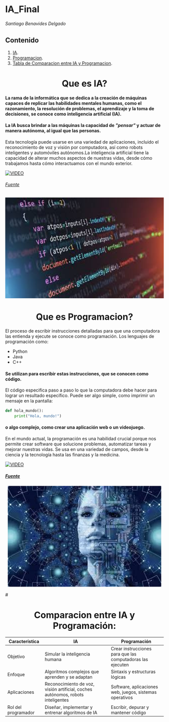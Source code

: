 # IA_Final
###### Santiago Benavides Delgado
## Contenido
1. [IA](#Que-es-IA?).
2. [Programacion](#Que-es-Programacion?).
3. [Tabla de Comparacion entre IA y Programacion](#Comparación-entre-IA-y-Programacion:).

<h1 align="center"> Que es IA?</h1>

#### La rama de la informática que se dedica a la creación de máquinas capaces de replicar las habilidades mentales humanas, como el razonamiento, la resolución de problemas, el aprendizaje y la toma de decisiones, se conoce como inteligencia artificial (IA).

#### La IA busca brindar a las máquinas la capacidad de *"pensar"* y actuar de manera autónoma, al igual que las personas. 
Esta tecnología puede usarse en una variedad de aplicaciones, incluido el reconocimiento de voz y visión por computadora, así como robots inteligentes y automóviles autónomos.La inteligencia artificial tiene la capacidad de alterar muchos aspectos de nuestras vidas, desde cómo trabajamos hasta cómo interactuamos con el mundo exterior.

[![VIDEO](https://markdown-videos.deta.dev/youtube/_tA5cinv0U8?si=4H6qsPgH2Hk3gATC)](https://youtu.be/_tA5cinv0U8?si=4H6qsPgH2Hk3gATC)

###### [Fuente](https://planderecuperacion.gob.es/noticias/que-es-inteligencia-artificial-ia-prtr)

<p align="center">
<img src="./Imagenes/Ima.png" height="320">
</p>

<h1 align="center"> Que es Programacion?</h1>
 El proceso de escribir instrucciones detalladas para que una computadora las entienda y ejecute se conoce como programación. 
Los lenguajes de programación como: 

- Python
- Java
- C++
#### Se utilizan para escribir estas instrucciones, que se conocen como código. 
El código especifica paso a paso lo que la computadora debe hacer para lograr un resultado específico. Puede ser algo simple, como imprimir un mensaje en la pantalla:

```python
def hola_mundo():
    print("Hola, mundo!")
```

#### o algo complejo, como crear una aplicación web o un videojuego.
En el mundo actual, la programación es una habilidad crucial porque nos permite crear software que solucione problemas, automatizar tareas y mejorar nuestras vidas. Se usa en una variedad de campos, desde la ciencia y la tecnología hasta las finanzas y la medicina.

[![VIDEO](https://markdown-videos.deta.dev/youtube/6svvtOjLA-A?si=5aAKYMG_eYG-0Jv4)](https://youtu.be/6svvtOjLA-A?si=5aAKYMG_eYG-0Jv4)

##### [Fuente](https://fi.ort.edu.uy/blog/que-es-programar-y-para-que-sirve)

<p align="center">
<img src="./Imagenes/IA.png" height="320">
</p>

#<h1 align="center"> Comparacion entre IA y Programación:</h1>

|Característica	|IA|	Programación|
|---|---|---|
|Objetivo|	Simular la inteligencia humana	|Crear instrucciones para que las computadoras las ejecuten|
|Enfoque	|Algoritmos complejos que aprenden y se adaptan	|Sintaxis y estructuras lógicas
|Aplicaciones	|Reconocimiento de voz, visión artificial, coches autónomos, robots inteligentes	|Software, aplicaciones web, juegos, sistemas operativos
|Rol del programador	|Diseñar, implementar y entrenar algoritmos de IA	|Escribir, depurar y mantener código

